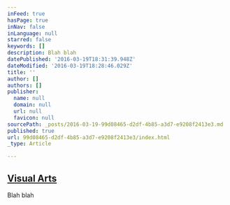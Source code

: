```yaml
---
inFeed: true
hasPage: true
inNav: false
inLanguage: null
starred: false
keywords: []
description: Blah blah
datePublished: '2016-03-19T18:31:39.948Z'
dateModified: '2016-03-19T18:28:46.029Z'
title: ''
author: []
authors: []
publisher:
  name: null
  domain: null
  url: null
  favicon: null
sourcePath: _posts/2016-03-19-99d08465-d2df-4b85-a3d7-e9208f2413e3.md
published: true
url: 99d08465-d2df-4b85-a3d7-e9208f2413e3/index.html
_type: Article

---
```

## [Visual Arts][0]

Blah blah

[0]: null